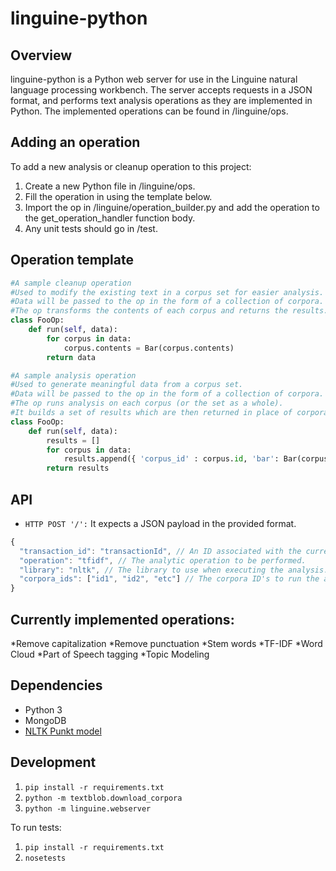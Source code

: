 linguine-python
===============
## Overview
linguine-python is a Python web server for use in the Linguine natural language processing workbench. The server accepts requests in a JSON format, and performs text analysis operations as they are implemented in Python. 
The implemented operations can be found in /linguine/ops.

## Adding an operation

To add a new analysis or cleanup operation to this project:

1. Create a new Python file in /linguine/ops.
2. Fill the operation in using the template below.
3. Import the op in /linguine/operation_builder.py and add the operation to the get_operation_handler function body.
4. Any unit tests should go in /test.

## Operation template

```python
#A sample cleanup operation
#Used to modify the existing text in a corpus set for easier analysis.
#Data will be passed to the op in the form of a collection of corpora.
#The op transforms the contents of each corpus and returns the results.
class FooOp:
	def run(self, data):
		for corpus in data:
			corpus.contents = Bar(corpus.contents)
		return data
```

```python
#A sample analysis operation
#Used to generate meaningful data from a corpus set.
#Data will be passed to the op in the form of a collection of corpora.
#The op runs analysis on each corpus (or the set as a whole).
#It builds a set of results which are then returned in place of corpora.
class FooOp:
	def run(self, data):
		results = []
		for corpus in data:
			results.append({ 'corpus_id' : corpus.id, 'bar': Bar(corpus.contents) })
		return results
```

## API

- `HTTP POST '/':` It expects a JSON payload in the provided format.
```javascript
{
  "transaction_id": "transactionId", // An ID associated with the current request.
  "operation": "tfidf", // The analytic operation to be performed.
  "library": "nltk", // The library to use when executing the analysis.
  "corpora_ids": ["id1", "id2", "etc"] // The corpora ID's to run the analysis on.
}
```
## Currently implemented operations:

*Remove capitalization
*Remove punctuation
*Stem words
*TF-IDF
*Word Cloud
*Part of Speech tagging
*Topic Modeling

## Dependencies

* Python 3
* MongoDB
* [NLTK Punkt model](http://stackoverflow.com/questions/4867197/failed-loading-english-pickle-with-nltk-data-load)

## Development

1. `pip install -r requirements.txt`
2. `python -m textblob.download_corpora`
3. `python -m linguine.webserver`

To run tests:

1. `pip install -r requirements.txt`
2. `nosetests`
